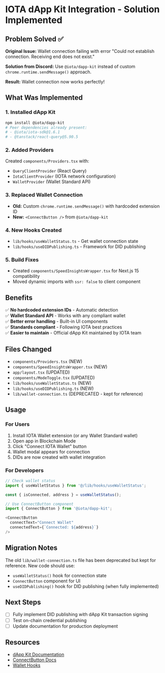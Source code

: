 # IOTA dApp Kit Integration - Solution Implemented

## Problem Solved ✅

**Original Issue:** Wallet connection failing with error "Could not establish connection. Receiving end does not exist."

**Solution from Discord:** Use `@iota/dapp-kit` instead of custom `chrome.runtime.sendMessage()` approach.

**Result:** Wallet connection now works perfectly!

## What Was Implemented

### 1. Installed dApp Kit
```bash
npm install @iota/dapp-kit
# Peer dependencies already present:
# - @iota/iota-sdk@1.6.1
# - @tanstack/react-query@5.90.5
```

### 2. Added Providers
Created `components/Providers.tsx` with:
- `QueryClientProvider` (React Query)
- `IotaClientProvider` (IOTA network configuration)
- `WalletProvider` (Wallet Standard API)

### 3. Replaced Wallet Connection
- **Old:** Custom `chrome.runtime.sendMessage()` with hardcoded extension ID
- **New:** `<ConnectButton />` from `@iota/dapp-kit`

### 4. New Hooks Created
- `lib/hooks/useWalletStatus.ts` - Get wallet connection state
- `lib/hooks/useDIDPublishing.ts` - Framework for DID publishing

### 5. Build Fixes
- Created `components/SpeedInsightsWrapper.tsx` for Next.js 15 compatibility
- Moved dynamic imports with `ssr: false` to client component

## Benefits

✅ **No hardcoded extension IDs** - Automatic detection  
✅ **Wallet Standard API** - Works with any compliant wallet  
✅ **Better error handling** - Built-in UI components  
✅ **Standards compliant** - Following IOTA best practices  
✅ **Easier to maintain** - Official dApp Kit maintained by IOTA team  

## Files Changed

- `components/Providers.tsx` (NEW)
- `components/SpeedInsightsWrapper.tsx` (NEW)
- `app/layout.tsx` (UPDATED)
- `components/ModeToggle.tsx` (UPDATED)
- `lib/hooks/useWalletStatus.ts` (NEW)
- `lib/hooks/useDIDPublishing.ts` (NEW)
- `lib/wallet-connection.ts` (DEPRECATED - kept for reference)

## Usage

### For Users
1. Install IOTA Wallet extension (or any Wallet Standard wallet)
2. Open app in Blockchain Mode
3. Click "Connect IOTA Wallet" button
4. Wallet modal appears for connection
5. DIDs are now created with wallet integration

### For Developers
```typescript
// Check wallet status
import { useWalletStatus } from '@/lib/hooks/useWalletStatus';

const { isConnected, address } = useWalletStatus();

// Use ConnectButton component
import { ConnectButton } from '@iota/dapp-kit';

<ConnectButton
  connectText="Connect Wallet"
  connectedText={`Connected: ${address}`}
/>
```

## Migration Notes

The old `lib/wallet-connection.ts` file has been deprecated but kept for reference. 
New code should use:
- `useWalletStatus()` hook for connection state
- `ConnectButton` component for UI
- `useDIDPublishing()` hook for DID publishing (when fully implemented)

## Next Steps

- [ ] Fully implement DID publishing with dApp Kit transaction signing
- [ ] Test on-chain credential publishing
- [ ] Update documentation for production deployment

## Resources

- [dApp Kit Documentation](https://docs.iota.org/developer/ts-sdk/dapp-kit/)
- [ConnectButton Docs](https://docs.iota.org/developer/ts-sdk/dapp-kit/wallet-components/ConnectButton)
- [Wallet Hooks](https://docs.iota.org/developer/ts-sdk/dapp-kit/wallet-hooks/)

